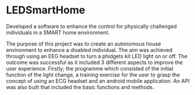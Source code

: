 # LEDSmartHome
Developed a software to enhance the control for physically challenged individuals in a SMART home environment. 

The purpose of this project was to create an autonomous house environment to enhance a disabled individual. The aim was achieved through using an EEG headset to turn a phidgets kit LED light on or off. The outcome was successful as it included 3 different aspects to improve the user experience. Firstly; the programme which consisted of the initial function of the light change, a training exercise for the user to grasp the concept of using an ECG headset and an android mobile application.  An API was also built that included the basic functions and methods.  
